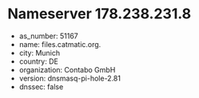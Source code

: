 # Nameserver 178.238.231.8

* as_number: 51167
* name: files.catmatic.org.
* city: Munich
* country: DE
* organization: Contabo GmbH
* version: dnsmasq-pi-hole-2.81
* dnssec: false
